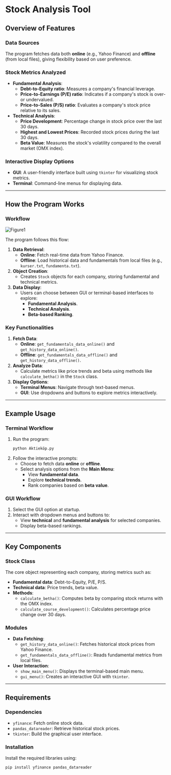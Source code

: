# Stock Analysis Tool

## Overview of Features

### **Data Sources**
The program fetches data both **online** (e.g., Yahoo Finance) and **offline** (from local files), giving flexibility based on user preference.

### **Stock Metrics Analyzed**
- **Fundamental Analysis**:
  - **Debt-to-Equity ratio**: Measures a company's financial leverage.
  - **Price-to-Earnings (P/E) ratio**: Indicates if a company's stock is over- or undervalued.
  - **Price-to-Sales (P/S) ratio**: Evaluates a company's stock price relative to its sales.
- **Technical Analysis**:
  - **Price Development**: Percentage change in stock price over the last 30 days.
  - **Highest and Lowest Prices**: Recorded stock prices during the last 30 days.
  - **Beta Value**: Measures the stock's volatility compared to the overall market (OMX index).

### **Interactive Display Options**
- **GUI**: A user-friendly interface built using `tkinter` for visualizing stock metrics.
- **Terminal**: Command-line menus for displaying data.

---

## How the Program Works

### **Workflow**

![Figure1](./Diagram/Aktieköp.jpg)

The program follows this flow:
1. **Data Retrieval**:
   - **Online**: Fetch real-time data from Yahoo Finance.
   - **Offline**: Load historical data and fundamentals from local files (e.g., `kurser.txt`, `fundamenta.txt`).
2. **Object Creation**:
   - Creates `Stock` objects for each company, storing fundamental and technical metrics.
3. **Data Display**:
   - Users can choose between GUI or terminal-based interfaces to explore:
     - **Fundamental Analysis**.
     - **Technical Analysis**.
     - **Beta-based Ranking**.

### **Key Functionalities**
1. **Fetch Data**:
   - **Online**: `get_fundamentals_data_online()` and `get_history_data_online()`.
   - **Offline**: `get_fundamentals_data_offline()` and `get_history_data_offline()`.
2. **Analyze Data**:
   - Calculate metrics like price trends and beta using methods like `calculate_betha()` in the `Stock` class.
3. **Display Options**:
   - **Terminal Menus**: Navigate through text-based menus.
   - **GUI**: Use dropdowns and buttons to explore metrics interactively.

---

## Example Usage

### **Terminal Workflow**
1. Run the program:
   ```bash
   python Aktieköp.py
   ```
2. Follow the interactive prompts:
   - Choose to fetch data **online** or **offline**.
   - Select analysis options from the **Main Menu**:
     - View **fundamental data**.
     - Explore **technical trends**.
     - Rank companies based on **beta value**.

### **GUI Workflow**
1. Select the GUI option at startup.
2. Interact with dropdown menus and buttons to:
   - View **technical** and **fundamental analysis** for selected companies.
   - Display beta-based rankings.

---

## Key Components

### **Stock Class**
The core object representing each company, storing metrics such as:
- **Fundamental data**: Debt-to-Equity, P/E, P/S.
- **Technical data**: Price trends, beta value.
- **Methods**:
  - `calculate_betha()`: Computes beta by comparing stock returns with the OMX index.
  - `calculate_course_development()`: Calculates percentage price change over 30 days.

### **Modules**
- **Data Fetching**:
  - `get_history_data_online()`: Fetches historical stock prices from Yahoo Finance.
  - `get_fundamentals_data_offline()`: Reads fundamental metrics from local files.
- **User Interaction**:
  - `show_main_menu()`: Displays the terminal-based main menu.
  - `gui_menu()`: Creates an interactive GUI with `tkinter`.

---

## Requirements

### **Dependencies**
- `yfinance`: Fetch online stock data.
- `pandas_datareader`: Retrieve historical stock prices.
- `tkinter`: Build the graphical user interface.

### **Installation**
Install the required libraries using:
```bash
pip install yfinance pandas_datareader
```